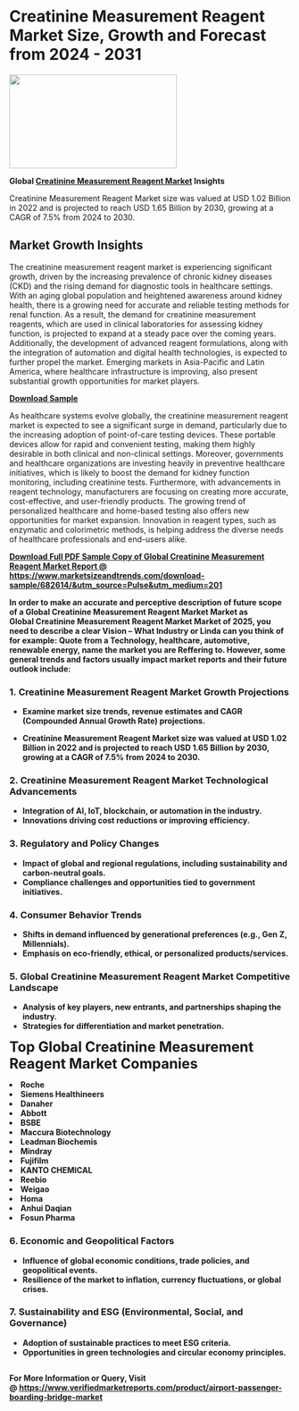 <H1>Creatinine Measurement Reagent Market Size, Growth and Forecast from 2024 - 2031</H1><img class="aligncenter size-medium wp-image-584254" src="https://thirdeyenews.in/wp-content/uploads/2024/09/Global-Market-Research-300x168.jpeg" alt="" width="300" height="168" /><p><strong>Global&nbsp;<a href="https://www.marketsizeandtrends.com/download-sample/682614/&amp;utm_source=Pulse&amp;utm_medium=201">Creatinine Measurement Reagent Market</a> Insights</strong></p><p>Creatinine Measurement Reagent Market size was valued at USD 1.02 Billion in 2022 and is projected to reach USD 1.65 Billion by 2030, growing at a CAGR of 7.5% from 2024 to 2030.</p><p><h2>Market Growth Insights</h2> <p>The creatinine measurement reagent market is experiencing significant growth, driven by the increasing prevalence of chronic kidney diseases (CKD) and the rising demand for diagnostic tools in healthcare settings. With an aging global population and heightened awareness around kidney health, there is a growing need for accurate and reliable testing methods for renal function. As a result, the demand for creatinine measurement reagents, which are used in clinical laboratories for assessing kidney function, is projected to expand at a steady pace over the coming years. Additionally, the development of advanced reagent formulations, along with the integration of automation and digital health technologies, is expected to further propel the market. Emerging markets in Asia-Pacific and Latin America, where healthcare infrastructure is improving, also present substantial growth opportunities for market players.</p> <p><strong><a href="download-link">Download Sample</a></strong></p> <p>As healthcare systems evolve globally, the creatinine measurement reagent market is expected to see a significant surge in demand, particularly due to the increasing adoption of point-of-care testing devices. These portable devices allow for rapid and convenient testing, making them highly desirable in both clinical and non-clinical settings. Moreover, governments and healthcare organizations are investing heavily in preventive healthcare initiatives, which is likely to boost the demand for kidney function monitoring, including creatinine tests. Furthermore, with advancements in reagent technology, manufacturers are focusing on creating more accurate, cost-effective, and user-friendly products. The growing trend of personalized healthcare and home-based testing also offers new opportunities for market expansion. Innovation in reagent types, such as enzymatic and colorimetric methods, is helping address the diverse needs of healthcare professionals and end-users alike.</p> <p><strong><a href="more-insights-link"></p><p><span class=""><strong>Download Full PDF Sample Copy of Global Creatinine Measurement Reagent Market Report</strong> @ <a href="https://www.marketsizeandtrends.com/download-sample/682614/&amp;utm_source=Pulse&amp;utm_medium=201" target="_blank">https://www.marketsizeandtrends.com/download-sample/682614/&amp;utm_source=Pulse&amp;utm_medium=201</a></span></p><p>In order to make an accurate and perceptive description of future scope of a Global&nbsp;Creatinine Measurement Reagent Market Market as Global&nbsp;Creatinine Measurement Reagent Market Market of 2025, you need to describe a clear Vision &ndash; What Industry or Linda can you think of for example: Quote from a Technology, healthcare, automotive, renewable energy, name the market you are Reffering to. However, some general trends and factors usually impact market reports and their future outlook include:</p><h3>1.&nbsp;<strong>Creatinine Measurement Reagent Market Growth Projections</strong></h3><ul><li>Examine market size trends, revenue estimates and CAGR (Compounded Annual Growth Rate) projections.</li><li><p>Creatinine Measurement Reagent Market size was valued at USD 1.02 Billion in 2022 and is projected to reach USD 1.65 Billion by 2030, growing at a CAGR of 7.5% from 2024 to 2030.</p></li></ul><h3>2.&nbsp;<strong>Creatinine Measurement Reagent Market Technological Advancements</strong></h3><ul><li>Integration of AI, IoT, blockchain, or automation in the industry.</li><li>Innovations driving cost reductions or improving efficiency.</li></ul><h3>3.&nbsp;<strong>Regulatory and Policy Changes</strong></h3><ul><li>Impact of global and regional regulations, including sustainability and carbon-neutral goals.</li><li>Compliance challenges and opportunities tied to government initiatives.</li></ul><h3>4.&nbsp;<strong>Consumer Behavior Trends</strong></h3><ul><li>Shifts in demand influenced by generational preferences (e.g., Gen Z, Millennials).</li><li>Emphasis on eco-friendly, ethical, or personalized products/services.</li></ul><h3>5.&nbsp;<strong>Global Creatinine Measurement Reagent Market Competitive Landscape</strong></h3><ul><li>Analysis of key players, new entrants, and partnerships shaping the industry.</li><li>Strategies for differentiation and market penetration.</li></ul><p data-pm-slice="1 1 []"><span style="color: inherit; font-family: inherit; font-size: 25px;">Top Global Creatinine Measurement Reagent Market Companies</span></p><div class="" data-test-id=""><p><li>Roche</li><li> Siemens Healthineers</li><li> Danaher</li><li> Abbott</li><li> BSBE</li><li> Maccura Biotechnology</li><li> Leadman Biochemis</li><li> Mindray</li><li> Fujifilm</li><li> KANTO CHEMICAL</li><li> Reebio</li><li> Weigao</li><li> Homa</li><li> Anhui Daqian</li><li> Fosun Pharma</li></p></div><h3>6.&nbsp;<strong>Economic and Geopolitical Factors</strong></h3><ul><li>Influence of global economic conditions, trade policies, and geopolitical events.</li><li>Resilience of the market to inflation, currency fluctuations, or global crises.</li></ul><h3>7.&nbsp;<strong>Sustainability and ESG (Environmental, Social, and Governance)</strong></h3><ul><li>Adoption of sustainable practices to meet ESG criteria.</li><li>Opportunities in green technologies and circular economy principles.</li></ul><h2><strong style="font-size: 14px;">For More Information or Query, Visit @&nbsp;</strong><a style="background-color: #ffffff; font-size: 14px;" href="https://www.marketsizeandtrends.com/report/creatinine-measurement-reagent-market/" target="_blank">https://www.verifiedmarketreports.com/product/airport-passenger-boarding-bridge-market</a></h2>
